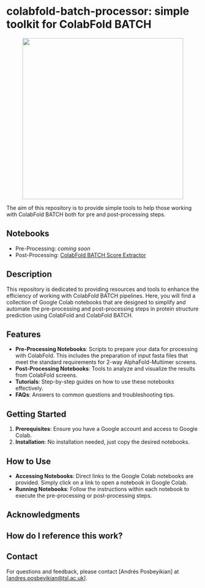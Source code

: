 # **colabfold-batch-processor**: simple toolkit for ColabFold BATCH

<p align="center"><img src="https://github.com/andyposbe/colabfold-batch-processor/blob/main/Overview.png" height="420"/></p>


The aim of this repository is to provide simple tools to help those working with ColabFold BATCH both for pre and post-processing steps.

## Notebooks
- Pre-Processing: *coming soon*
- Post-Processing: [ColabFold BATCH Score Extractor](https://colab.research.google.com/github/andyposbe/colabfold-batch-processor/blob/main/ColabFold_BATCH_Score_Extractor.ipynb)

## Description

This repository is dedicated to providing resources and tools to enhance the efficiency of working with ColabFold BATCH pipelines. Here, you will find a collection of Google Colab notebooks that are designed to simplify and automate the pre-processing and post-processing steps in protein structure prediction using ColabFold and ColabFold BATCH.

## Features

- **Pre-Processing Notebooks**: Scripts to prepare your data for processing with ColabFold. This includes the preparation of input fasta files that meet the standard requirements for 2-way AlphaFold-Multimer screens.
- **Post-Processing Notebooks**: Tools to analyze and visualize the results from ColabFold screens.
- **Tutorials**: Step-by-step guides on how to use these notebooks effectively.
- **FAQs**: Answers to common questions and troubleshooting tips.

## Getting Started

1. **Prerequisites**: Ensure you have a Google account and access to Google Colab.
2. **Installation**: No installation needed, just copy the desired notebooks.

## How to Use

- **Accessing Notebooks**: Direct links to the Google Colab notebooks are provided. Simply click on a link to open a notebook in Google Colab.
- **Running Notebooks**: Follow the instructions within each notebook to execute the pre-processing or post-processing steps.

## Acknowledgments


## How do I reference this work?

## Contact

For questions and feedback, please contact [Andrés Posbeyikian] at [andres.posbeyikian@tsl.ac.uk].
